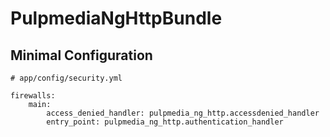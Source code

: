 # PulpmediaNgHttpBundle

## Minimal Configuration

   	# app/config/security.yml
         
    firewalls:
        main:
            access_denied_handler: pulpmedia_ng_http.accessdenied_handler
            entry_point: pulpmedia_ng_http.authentication_handler